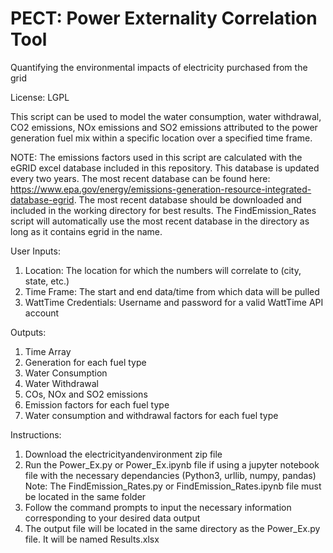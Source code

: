 # PECT: Power Externality Correlation Tool
Quantifying the environmental impacts of electricity purchased from the grid

License: LGPL

This script can be used to model the water consumption, water withdrawal, CO2 emissions, NOx emissions and SO2 emissions attributed to the power generation fuel mix within a specific location over a specified time frame.

NOTE: The emissions factors used in this script are calculated with the eGRID excel database included in this repository. This database is updated every two years. The most recent database can be found here: https://www.epa.gov/energy/emissions-generation-resource-integrated-database-egrid. The most recent database should be downloaded and included in the working directory for best results. The FindEmission_Rates script will automatically use the most recent database in the directory as long as it contains egrid in the name.

User Inputs:
1) Location: The location for which the numbers will correlate to (city, state, etc.)
2) Time Frame: The start and end data/time from which data will be pulled
3) WattTime Credentials: Username and password for a valid WattTime API account

Outputs:
1) Time Array
2) Generation for each fuel type
3) Water Consumption
4) Water Withdrawal
5) COs, NOx and SO2 emissions
6) Emission factors for each fuel type
7) Water consumption and withdrawal factors for each fuel type

Instructions:
1) Download the electricityandenvironment zip file
2) Run the Power_Ex.py or Power_Ex.ipynb file if using a jupyter notebook file with the necessary dependancies (Python3, urllib, numpy, pandas)
   Note: The FindEmission_Rates.py or FindEmission_Rates.ipynb file must be located in the same folder
3) Follow the command prompts to input the necessary information corresponding to your desired data output
4) The output file will be located in the same directory as the Power_Ex.py file. It will be named Results.xlsx
